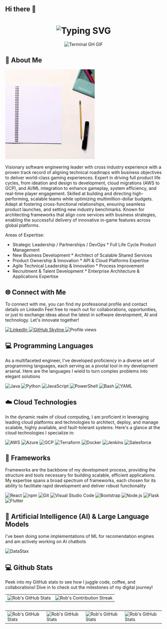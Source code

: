 ## Hi there 👋

<!--
**cfdude/cfdude** is a ✨ _special_ ✨ repository because its `README.md` (this file) appears on your GitHub profile.

Here are some ideas to get you started:

- 🔭 I’m currently working on ...
- 🌱 I’m currently learning ...
- 👯 I’m looking to collaborate on ...
- 🤔 I’m looking for help with ...
- 💬 Ask me about ...
- 📫 How to reach me: ...
- 😄 Pronouns: ...
- ⚡ Fun fact: ...
-->


<div align="center">
    <h1><img src="https://readme-typing-svg.herokuapp.com?font=Jetbrains+mono&size=40&duration=3000&color=33FF33&center=true&vCenter=true&width=435&lines=Hey..+I'm+Rob;This+is..;..my+Github..;" alt="Typing SVG"/></h1>
    <p><img src="termina-gh.gif" alt="Terminal GH GIF" /></p>
</div>

<div align="left">
    <h2>🚀 About Me</h2>
      <p><img src="learning.gif" alt="You are never done learning" /></p>
    <p>Visionary software engineering leader with cross industry experience with a proven track record of aligning technical roadmaps with business objectives to deliver world-class gaming experiences. Expert in driving full product life cycles, from ideation and design to development, cloud migrations (AWS to GCP), and AI/ML integration to enhance gameplay, system efficiency, and real-time player engagement. Skilled at building and directing high-performing, scalable teams while optimizing multimillion-dollar budgets. Adept at fostering cross-functional relationships, ensuring seamless product launches, and setting new industry benchmarks. Known for architecting frameworks that align core services with business strategies, enabling the successful delivery of innovative in-game features across global platforms.</p>

<p>
Areas of Expertise:<br>
<ul>
  <li>Strategic Leadership / Partnerships / DevOps * Full Life Cycle Product Management</li>
  <li>New Business Development * Architect of Scalable Shared Services</li>
  <li>Product Ownership & Innovation * API & Cloud Platforms Expertise</li>
  <li>Agile Technical Leadership & Innovation * Process Improvement</li>
  <li>Recruitment & Talent Development * Enterprise Architecture & Applications Expertise</li>
</p>
</div>

<div align="left">
<h2 align="left" class="section-heading">🌐 Connect with Me</h2>
<p> To connect with me, you can find my professional profile and contact details on LinkedIn<!--, or explore more about my projects and interests through my Linktree.--> Feel free to reach out for collaborations, opportunities, or just to exchange ideas about the latest in software development, AI and technology. Let's innovate together! </p>
<div align="left">
  <a href="https://www.linkedin.com/in/robsherman">
    <img src="https://img.shields.io/badge/RobSherman-0077B5?style=for-the-badge&logo=linkedin&logoColor=white" alt="LinkedIn"/>
  </a>
  <!--<a href="https://linktr.ee/zanepearton">
    <img src="https://img.shields.io/badge/Linktree-39E09B?style=for-the-badge&logo=Linktree&logoColor=white" alt="Linktree"/>
  </a>-->
<a href="https://github.com/cfdude/cfdude" target="_blank">
    <img src="https://img.shields.io/badge/View%20on%20GitHub-%230077B5.svg?&style=for-the-badge&logo=github&logoColor=white" alt="GitHub Skyline"/>
</a>
<img src="https://komarev.com/ghpvc/?username=cfdude&style=for-the-badge" alt="Profile views" />
</div>

<h2 align="left" class="section-heading">💻 Programming Languages</h2>
<p> As a multifaceted engineer, I've developed proficiency in a diverse set of programming languages, each serving as a pivotal tool in my development arsenal. Here are the languages I wield to turn complex problems into elegant solutions</p>
<div align="left">
  <img src="https://img.shields.io/badge/Java-007396?style=for-the-badge&logo=java&logoColor=white" alt="Java" />
  <img src="https://img.shields.io/badge/Python-3776AB?style=for-the-badge&logo=python&logoColor=white" alt="Python"/>
  <img src="https://img.shields.io/badge/JavaScript-F7DF1E?style=for-the-badge&logo=javascript&logoColor=black" alt="JavaScript"/>
  <img src="https://img.shields.io/badge/PowerShell-5391FE?style=for-the-badge&logo=powershell&logoColor=white" alt="PowerShell"/>
  <img src="https://img.shields.io/badge/Bash-4EAA25?style=for-the-badge&logo=gnu-bash&logoColor=white" alt="Bash"/>
  <img src="https://img.shields.io/badge/YAML-0A0A0A?style=for-the-badge" alt="YAML"/>
</div>

<h2 align="left" class="section-heading">☁️ Cloud Technologies</h2>
<p>In the dynamic realm of cloud computing, I am proficient in leveraging leading cloud platforms and technologies to architect, deploy, and manage scalable, highly available, and fault-tolerant systems. Here's a glance at the cloud technologies I specialize in:</p>
<div align="left">
  <img src="https://img.shields.io/badge/AWS-FF9900?style=for-the-badge&logo=amazonaws&logoColor=white" alt="AWS" />
  <img src="https://img.shields.io/badge/Azure-0089D6?style=for-the-badge&logo=microsoftazure&logoColor=white" alt="Azure"/>
  <img src="https://img.shields.io/badge/GCP-4285F4?style=for-the-badge&logo=googlecloud&logoColor=white" alt="GCP"/>
  <img src="https://img.shields.io/badge/Terraform-623CE4?style=for-the-badge&logo=terraform&logoColor=white" alt="Terraform"/>
  <img src="https://img.shields.io/badge/Docker-2496ED?style=for-the-badge&logo=docker&logoColor=white" alt="Docker"/>
  <img src="https://img.shields.io/badge/Jenkins-D24939?style=for-the-badge&logo=jenkins&logoColor=white" alt="Jenkins"/>
  <img src="https://img.shields.io/badge/Salesforce-00A1E0?style=for-the-badge&logo=salesforce&logoColor=white" alt="Salesforce"/>
</div>

<h2 align="left" class="section-heading">🔧 Frameworks</h2>
<p>Frameworks are the backbone of my development process, providing the structure and tools necessary for building scalable, efficient applications. My expertise spans a broad spectrum of frameworks, each chosen for its ability to facilitate rapid development and deliver robust functionality</p>
<div align="left">
  <img src="https://img.shields.io/badge/React-20232A?style=for-the-badge&logo=react&logoColor=61DAFB" alt="React"/>
  <!--<img src="https://img.shields.io/badge/Svelte-FF3E00?style=for-the-badge&logo=svelte&logoColor=white" alt="Svelte"/>
  <img src="https://img.shields.io/badge/TensorFlow-FF6F00?style=for-the-badge&logo=tensorflow&logoColor=white" alt="TensorFlow"/>-->
  <img src="https://img.shields.io/badge/npm-CB3837?style=for-the-badge&logo=npm&logoColor=white" alt="npm"/>
  <img src="https://img.shields.io/badge/Git-F05032?style=for-the-badge&logo=git&logoColor=white" alt="Git"/>
  <img src="https://img.shields.io/badge/Visual%20Studio%20Code-007ACC?style=for-the-badge&logo=visualstudiocode&logoColor=white" alt="Visual Studio Code"/>
  <!--<img src="https://img.shields.io/badge/Vue.js-4FC08D?style=for-the-badge&logo=vuedotjs&logoColor=white" alt="Vue.js"/>
  <img src="https://img.shields.io/badge/Django-092E20?style=for-the-badge&logo=django&logoColor=green" alt="Django"/>
  <img src="https://img.shields.io/badge/Firebase-FFCA28?style=for-the-badge&logo=firebase&logoColor=white" alt="Firebase"/>-->
  <img src="https://img.shields.io/badge/Bootstrap-7952B3?style=for-the-badge&logo=bootstrap&logoColor=white" alt="Bootstrap"/>
  <img src="https://img.shields.io/badge/Node.js-339933?style=for-the-badge&logo=nodedotjs&logoColor=white" alt="Node.js"/>
  <img src="https://img.shields.io/badge/Flask-000000?style=for-the-badge&logo=flask&logoColor=white" alt="Flask"/>
  <img src="https://img.shields.io/badge/Flutter-02569B?style=for-the-badge&logo=flutter&logoColor=white" alt="Flutter"/> 
</div>

<h2 align="left" class="section-heading">🤖 Artificial Intelligence (AI) & Large Language Models</h2>
<p>I've been doing some implementations of ML for recomendation engines and am actively working on AI chatbots</p>
<div align="left">
  <img src="https://img.shields.io/badge/DataStax-313131?style=for-the-badge&logo=datastax&logoColor=white" alt="DataStax"/>
  <!--<img src="https://img.shields.io/badge/Unreal_Engine-313131?style=for-the-badge&logo=unreal-engine&logoColor=white" alt="Unreal Engine"/>-->
  
</div>

<div align="left">
<h2 align="left" class="section-heading"> 💻 Github Stats</h2>
<p>Peek into my GitHub stats to see how I juggle code, coffee, and collaborations! Dive in to check out the milestones of my digital journey!</p>
 <table align="center" width="100%" height="100%" >
    <tr>
       <td><img style="border: none;" src="https://github-profile-summary-cards.vercel.app/api/cards/profile-details?username=cfdude&theme=github_dark" alt="Rob's GitHub Stats"/></td>
        <td><img style="border: none;" src="https://github-readme-streak-stats.herokuapp.com/?user=cfdude&theme=merko" alt="Rob's Contribution Streak"/></td>
    </tr>
 </table>

 <table align="left" width="100%" height="100%" >
    <tr>
        <td><img style="border: none;" src="https://github-profile-summary-cards.vercel.app/api/cards/stats?username=cfdude&theme=github_dark" alt="Rob's GitHub Stats"/></td>
        <td><img style="border: none;" src="https://github-profile-summary-cards.vercel.app/api/cards/productive-time?username=cfdude&theme=github_dark&utcOffset=10" alt="Rob's GitHub Stats"/>
        <td><img style="border: none;" src="https://github-profile-summary-cards.vercel.app/api/cards/repos-per-language?username=cfdude&theme=github_dark" alt="Rob's GitHub Stats"/></td>
        <td><img style="border: none;" src="https://github-profile-summary-cards.vercel.app/api/cards/most-commit-language?username=cfdude&theme=github_dark" alt="Rob's GitHub Stats"/></td>
    </tr>
 </table>
</div>

